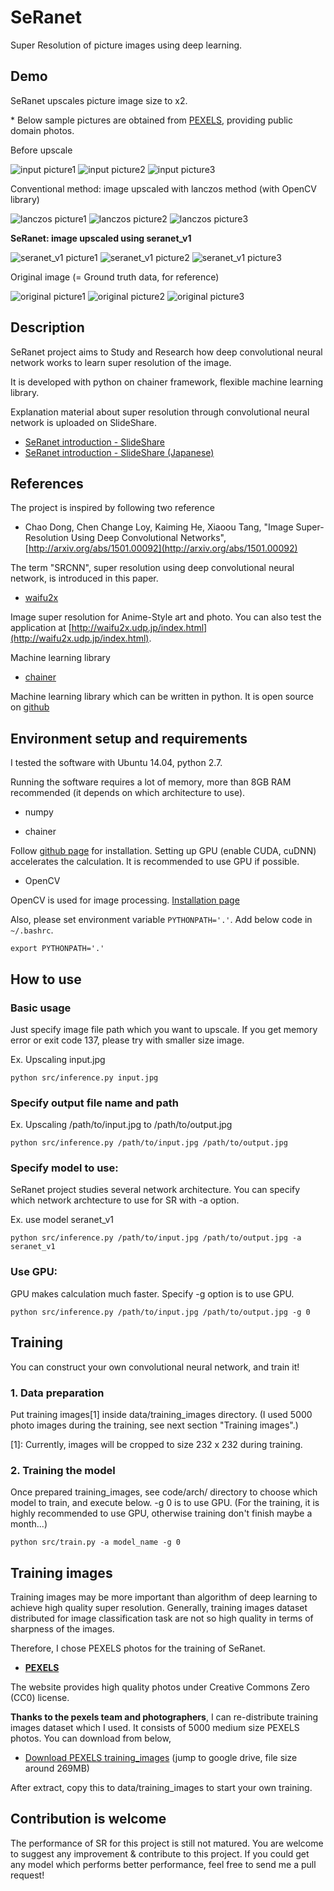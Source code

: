 # SeRanet
Super Resolution of picture images using deep learning.


## Demo
SeRanet upscales picture image size to x2.

\* Below sample pictures are obtained from [PEXELS](https://www.pexels.com/), providing public domain photos.

Before upscale

![input picture1](https://raw.githubusercontent.com/corochann/SeRanet/master/assets/compare/3/photo3_xinput.jpg)
![input picture2](https://raw.githubusercontent.com/corochann/SeRanet/master/assets/compare/4/photo4_xinput.jpg)
![input picture3](https://raw.githubusercontent.com/corochann/SeRanet/master/assets/compare/1/photo1_xinput.jpg)

Conventional method: image upscaled with lanczos method (with OpenCV library)

![lanczos picture1](https://raw.githubusercontent.com/corochann/SeRanet/master/assets/compare/3/lanczos.jpg)
![lanczos picture2](https://raw.githubusercontent.com/corochann/SeRanet/master/assets/compare/4/lanczos.jpg)
![lanczos picture3](https://raw.githubusercontent.com/corochann/SeRanet/master/assets/compare/1/lanczos.jpg)

**SeRanet: image upscaled using seranet_v1**

![seranet_v1 picture1](https://raw.githubusercontent.com/corochann/SeRanet/master/assets/compare/3/seranet_v1.jpg)
![seranet_v1 picture2](https://raw.githubusercontent.com/corochann/SeRanet/master/assets/compare/4/seranet_v1.jpg)
![seranet_v1 picture3](https://raw.githubusercontent.com/corochann/SeRanet/master/assets/compare/1/seranet_v1.jpg)

Original image (= Ground truth data, for reference)

![original picture1](https://raw.githubusercontent.com/corochann/SeRanet/master/assets/compare/3/photo3_original.jpg)
![original picture2](https://raw.githubusercontent.com/corochann/SeRanet/master/assets/compare/4/photo4_original.jpg)
![original picture3](https://raw.githubusercontent.com/corochann/SeRanet/master/assets/compare/1/photo1_original.jpg)

## Description

SeRanet project aims to Study and Research how deep convolutional neural network works
to learn super resolution of the image.

It is developed with python on chainer framework, flexible machine learning library.

Explanation material about super resolution through convolutional neural network is uploaded on SlideShare.

- [SeRanet introduction - SlideShare](http://www.slideshare.net/KosukeNakago/seranet-introduction-63502152)
- [SeRanet introduction - SlideShare (Japanese)](http://www.slideshare.net/KosukeNakago/seranet)

## References
The project is inspired by following two reference

 - Chao Dong, Chen Change Loy, Kaiming He, Xiaoou Tang, "Image Super-Resolution Using Deep Convolutional Networks",
 [http://arxiv.org/abs/1501.00092](http://arxiv.org/abs/1501.00092)

 The term "SRCNN", super resolution using deep convolutional neural network, is introduced in this paper.

 - [waifu2x](https://github.com/nagadomi/waifu2x)

 Image super resolution for Anime-Style art and photo.
 You can also test the application at [http://waifu2x.udp.jp/index.html](http://waifu2x.udp.jp/index.html).

Machine learning library
 - [chainer](http://chainer.org/)

 Machine learning library which can be written in python.
 It is open source on [github](https://github.com/pfnet/chainer)

## Environment setup and requirements
I tested the software with Ubuntu 14.04, python 2.7.

Running the software requires a lot of memory, more than 8GB RAM recommended (it depends on which architecture to use).

- numpy

- chainer

Follow [github page](https://github.com/pfnet/chainer) for installation.
Setting up GPU (enable CUDA, cuDNN) accelerates the calculation. It is recommended to use GPU if possible.

- OpenCV

OpenCV is used for image processing.
[Installation page](http://docs.opencv.org/2.4/doc/tutorials/introduction/linux_install/linux_install.html)

Also, please set environment variable `PYTHONPATH='.'`.
Add below code in `~/.bashrc`.

```export PYTHONPATH='.'```

## How to use

### Basic usage
Just specify image file path which you want to upscale.
If you get memory error or exit code 137, please try with smaller size image.

Ex. Upscaling input.jpg
```
python src/inference.py input.jpg
```

### Specify output file name and path
Ex. Upscaling /path/to/input.jpg to /path/to/output.jpg
```
python src/inference.py /path/to/input.jpg /path/to/output.jpg
```

### Specify model to use:
SeRanet project studies several network architecture.
You can specify which network archtecture to use for SR with -a option.

Ex. use model seranet_v1
```
python src/inference.py /path/to/input.jpg /path/to/output.jpg -a seranet_v1
```

### Use GPU:
GPU makes calculation much faster.
Specify -g option is to use GPU.

```
python src/inference.py /path/to/input.jpg /path/to/output.jpg -g 0
```



## Training

You can construct your own convolutional neural network, and train it!

###  1. Data preparation
Put training images[1] inside data/training_images directory.
(I used 5000 photo images during the training, see next section "Training images".)

[1]: Currently, images will be cropped to size 232 x 232 during training.

<!---
###  2. Construct your model/arch (convolutional neural network, etc)
(Skip this procedure if you want to train existing model)
You can create your own arch in code/arch/ directory.
Please refer other arch implementations to design your own neural network.

###  3. Training the model
Once prepared training_images and model to be trained, you can train your model by
```
python src/train.py -a model_name
```
-->

###  2. Training the model
Once prepared training_images, see code/arch/ directory to choose which model to train, and execute below.
-g 0 is to use GPU.
(For the training, it is highly recommended to use GPU, otherwise training don't finish maybe a month...)
```
python src/train.py -a model_name -g 0
```


##  Training images

Training images may be more important than algorithm of deep learning to achieve high quality super resolution.
Generally, training images dataset distributed for image classification task are not so high quality
in terms of sharpness of the images.

Therefore, I chose PEXELS photos for the training of SeRanet.

 - **[PEXELS](https://www.pexels.com/)**

 The website provides high quality photos under Creative Commons Zero (CC0) license.

**Thanks to the pexels team and photographers**, I can re-distribute training images dataset which I used.
It consists of 5000 medium size PEXELS photos.
You can download from below,

 - [Download PEXELS training_images](https://drive.google.com/file/d/0B_Pc4k6lTsY2b1VGLUlyTGJGS1U/view?usp=sharing)
 (jump to google drive, file size around 269MB)

After extract, copy this to data/training_images to start your own training.

## Contribution is welcome

The performance of SR for this project is still not matured.
You are welcome to suggest any improvement & contribute to this project.
If you could get any model which performs better performance, feel free to send me a pull request!


